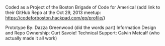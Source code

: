 Coded as a Project of the Boston Brigade of Code for America! (add link to their GitHub Repo at the Oct 29, 2013 meetup:  https://codeforboston.hackpad.com/ep/profile/)


Prototype By: Dazza Greenwood (did the words part)
Information Design and Repo Ownership: Curt Savoie!
Technical Support: Calvin Metcalf (who actually made it all work)
